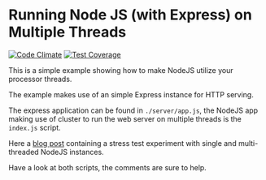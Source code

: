 Running Node JS (with Express) on Multiple Threads
==================================================

[![Code Climate](https://codeclimate.com/github/andela-gukpere/multi-core-node-js-example/badges/gpa.svg)](https://codeclimate.com/github/andela-gukpere/multi-core-node-js-example) [![Test Coverage](https://codeclimate.com/github/andela-gukpere/multi-core-node-js-example/badges/coverage.svg)](https://codeclimate.com/github/andela-gukpere/multi-core-node-js-example/coverage)


This is a simple example showing how to make NodeJS utilize your processor threads.

The example makes use of an simple Express instance for HTTP serving.

The express application can be found in `./server/app.js`, the NodeJS app making use of cluster to run the web server on multiple threads is the `index.js` script.

Here a [blog post](http://blog.godson.com.ng/2015/11/running-node-js-with-express-multi-core-processors/) containing a stress test experiment with single and multi-threaded NodeJS instances.

Have a look at both scripts, the comments are sure to help.